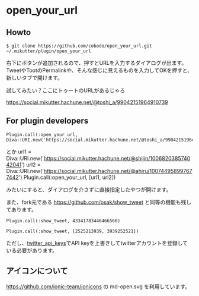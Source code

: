 # open_your_url

## Howto
    $ git clone https://github.com/cobodo/open_your_url.git ~/.mikutter/plugin/open_your_url

右下にボタンが追加されるので、押すとURLを入力するダイアログが出ます。
TweetやTootのPermalinkや、そんな感じに見えるものを入力してOKを押すと、新しいタブで開けます。

試してみたい？ここにトゥートのURLがあるじゃろ

https://social.mikutter.hachune.net/@toshi_a/99042151964910739

## For plugin developers

    Plugin.call(:open_your_url, Diva::URI.new('https://social.mikutter.hachune.net/@toshi_a/99042151964910739'))

とか
	url1 = Diva::URI.new('https://social.mikutter.hachune.net/@shijin/100682038574042041')
	url2 = Diva::URI.new('https://social.mikutter.hachune.net/@ahiru/100744958997677442')
    Plugin.call(:open_your_url, [url1, url2])

みたいにすると、ダイアログを介さずに直接指定したやつが開けます。

また、fork元である https://github.com/osak/show_tweet と同等の機能も残してあります。

    Plugin.call(:show_tweet, 43341783446466560)

    Plugin.call(:show_tweet, [2525213939, 3939252521])

ただし、[twitter_api_keys](https://github.com/toshia/twitter_api_keys)でAPI keyを上書きしてtwitterアカウントを登録している必要があります。

## アイコンについて
https://github.com/ionic-team/ionicons の md-open.svg を利用しています。

